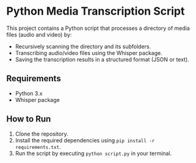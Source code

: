 # Python Media Transcription Script

This project contains a Python script that processes a directory of media files (audio and video) by:
- Recursively scanning the directory and its subfolders.
- Transcribing audio/video files using the Whisper package.
- Saving the transcription results in a structured format (JSON or text).

## Requirements
- Python 3.x
- Whisper package

## How to Run
1. Clone the repository.
2. Install the required dependencies using `pip install -r requirements.txt`.
3. Run the script by executing `python script.py` in your terminal.
